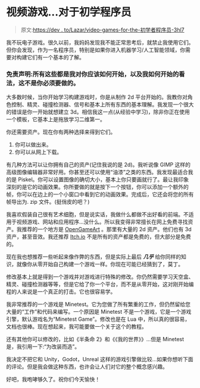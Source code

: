 # 视频游戏...对于初学程序员

> 原文:[https://dev . to/Lazar/video-games-for-the-初学者程序员-3hl7](https://dev.to/lazar/video-games-for-the-beginner-programmer-3hl7)

我不玩电子游戏。很久以前，我妈妈发现我不能正常思考后，就禁止我使用它们。但你会发现，作为一名程序员，特别是如果你进入机器学习/人工智能领域，你需要对构建它们有一个基本的了解。

### [](#disclaimer-all-of-this-is-my-opinion-on-how-you-should-begin-and-how-i-began-this-is-not-what-you-must-do)免责声明:所有这些都是我对你应该如何开始，以及我如何开始的看法，这不是你必须要做的。

大多数时候，当你开始学习构建游戏时，你是从制作 2d 平台开始的。我教你对角色控制、精灵、碰撞检测器、信号和基本上所有东西的基本理解。我发现一个很大的错误是你一开始就想建立 3d。相信我这一点(从经验中学习)，除非你正在使用一个模板，它基本上是拖放学习二维第一。

你还需要资产。现在你有两种选择来得到它们。

1.  你可以做出来。
2.  你可以从网上下载。

有几种方法可以让你拥有自己的资产(记住我说的是 2d)。我听说像 GIMP 这样的高级图像编辑器非常好用。你甚至还可以使用“油漆”之类的东西。我发现最适合我的是 Piskel。你可以设置图像的确切大小，基本上你只要画就行了。最让我印象深刻的是它的动画效果。你所要做的就是按下一个按钮，你可以添加一个额外的帧，你可以在边上的一个小窗口中看到它的动画效果。完成后，它还会将您的所有帧导出为. zip 文件。(挺俏皮的吧？)

我喜欢假装自己很有艺术细胞，但是说实话，我做什么都做不出好看的前端。不适用于视频游戏、网站和应用程序...没什么。所以我变得非常擅长在网上免费寻找资产。我推荐的一个地方是 [OpenGameArt](https://opengameart.org) 。那里有大量的 2d 资产。他们也有 3d 资产，甚至音效。我还推荐 [Itch.io](https://itch.io) 不是所有的资产都是免费的，但大部分是免费的。

现在我也想推荐一些听起来像作弊的东西，但是实际上最后 ***几乎*** 给你同样的知识，就像你从零开始自己构建一个游戏一样。你现在可能已经猜到了，莫丁。

修改基本上就是得到一个游戏并对游戏进行特殊的修改。你仍然需要学习天空盒、精灵、碰撞检测器等等，但是它给了你一个平台，而不是从零开始，这对刚开始编程的人来说是一个真正的打击。它也很容易学。

我非常推荐的一个游戏是 Minetest。它为您做了所有繁重的工作，但仍然留给您大量的“工作”和代码来编写。一个原因是 Minetest 不是一个游戏，它是一个游戏引擎，默认游戏名为“Minetest Game”。修改也是在 Lua 中，所以真的很容易，文档也很棒。现在想起来，我可能要做一个关于这个的教程。

还有其他你可以修改的，比如《半条命 2》和《《我的世界》》...但是 Minetest 是，我引用一下:“为改装而造”。

我决定不把它和 Unity，Godot，Unreal 这样的游戏引擎做比较...如果你想听下面的评论。但是我会做这种东西，也许会让人们对它的整个概念感兴趣。

好吧，我咆哮够久了。祝你们今天愉快！